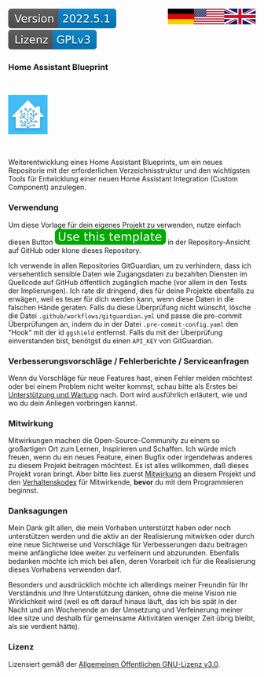 <a href="ReadMe.en.md"><img src="images/en.svg" valign="top" align="right"/></a>
<a href="ReadMe.md"><img src="images/de.svg" valign="top" align="right"/></a>
[![Version][version-badge]][version-url]
[![License][license-badge]][my-license-url]
<!--
[![Bugs][bugs-badge]][bugs-url]
-->

### Home Assistant Blueprint
<br/>

[![Logo][logo]][project-url]

<br/>

Weiterentwicklung eines Home Assistant Blueprints, um ein neues Repositorie mit der erforderlichen Verzeichnisstruktur und den wichtigsten Tools
für Entwicklung einer neuen Home Assistant Integration (Custom Component) anzulegen.

### Verwendung

Um diese Vorlage für dein eigenes Projekt zu verwenden, nutze einfach diesen Button ![btn][template-btn] in der Repository-Ansicht auf GitHub oder klone dieses Repository. 

Ich verwende in allen Repositories GitGuardian, um zu verhindern, dass ich versehentlich sensible Daten wie Zugangsdaten zu bezahlten Diensten im Quellcode auf GitHub öffentlich zugänglich mache (vor allem in den Tests der Implierungen). Ich rate dir dringend, dies für deine Projekte ebenfalls zu erwägen, weil es teuer für dich werden kann, wenn diese Daten in die falschen Hände geraten. Falls du diese Überprüfung nicht wünscht, lösche die Datei ```.github/workflows/gitguardian.yml``` und passe die pre-commit Überprüfungen an, indem du in der Datei ```.pre-commit-config.yaml``` den "Hook" mit der id ```ggshield``` entfernst. Falls du mit der Überprüfung einverstanden bist, benötgst du einen ```API_KEY``` von GitGuardian. 



### Verbesserungsvorschläge / Fehlerberichte / Serviceanfragen

Wenn du Vorschläge für neue Features hast, einen Fehler melden möchtest oder bei einem Problem nicht weiter kommst, schau bitte als Erstes bei [Unterstützung und Wartung][support-url] nach. Dort wird ausführlich erläutert, wie und wo du dein Anliegen vorbringen kannst.

### Mitwirkung

Mitwirkungen machen die Open-Source-Community zu einem so großartigen Ort zum Lernen, Inspirieren und Schaffen. Ich würde mich freuen, wenn du ein neues Feature, einen Bugfix oder irgendetwas anderes zu diesem Projekt beitragen möchtest. Es ist alles willkommen, daß dieses Projekt voran bringt. Aber bitte lies zuerst [Mitwirkung][contribute-url] an diesem Projekt und den [Verhaltenskodex][coc-url] für Mitwirkende, **bevor** du mit dem Programmieren beginnst.

### Danksagungen

Mein Dank gilt allen, die mein Vorhaben unterstützt haben oder noch unterstützen werden und die aktiv an der Realisierung mitwirken oder durch eine neue Sichtweise und Vorschläge für Verbesserungen dazu beitragen meine anfängliche Idee weiter zu verfeinern und abzurunden. Ebenfalls bedanken möchte ich mich bei allen, deren Vorarbeit ich für die Realisierung dieses Vorhabens verwenden darf. 

Besonders und ausdrücklich möchte ich allerdings meiner Freundin für Ihr Verständnis und Ihre Unterstützung danken, ohne die meine Vision nie Wirklichkeit wird (weil es oft darauf hinaus läuft, das ich bis spät in der Nacht und am Wochenende an der Umsetzung und Verfeinerung meiner Idee sitze und deshalb für gemeinsame Aktivitäten weniger Zeit übrig bleibt, als sie verdient hätte).

### Lizenz

Lizensiert gemäß der [Allgemeinen Öffentlichen GNU-Lizenz v3.0][my-license-url].

<!-- MARKDOWN LINKS & IMAGES -->
<!-- https://www.markdownguide.org/basic-syntax/#reference-style-links -->
[logo]: images/hassio-icon.png
[project-url]: https://homeassistant.io

[license-badge]: images/lizenz.svg
[my-license-url]: ../License.md
[orig-license-url]: License.gpl.md

[version-badge]: images/version.svg
[version-url]: https://github.com/nixe64/Home-Assistant-Blueprint/releases

[issues-url]: https://github.com/nixe64/Home-Assistant-Blueprint/issues
[bugs-badge]: https://img.shields.io/github/issues/nixe64/Home-Assistant-Blueprint/bug.svg?label=Fehlerberichte&color=informational
[bugs-url]: https://github.com/nixe64/Home-Assistant-Blueprint/issues?utf8=✓&q=is%3Aissue+is%3Aopen+label%3Abug

[contribute-url]: contributing/Contribute.md
[coc-url]: contributing/CodeOfConduct.md

[template-btn]: images/template-btn.svg

[support-url]: Support.md